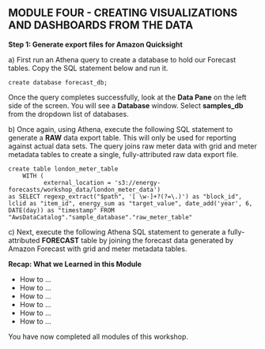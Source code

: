 ﻿## MODULE FOUR - CREATING VISUALIZATIONS AND DASHBOARDS FROM THE DATA

**Step 1: Generate export files for Amazon Quicksight**

a)  First run an Athena query to create a database to hold our Forecast tables.  Copy the SQL statement below and run it.

```
create database forecast_db;

```

Once the query completes successfully, look at the **Data Pane** on the left side of the screen.  You will see a **Database** window. Select **samples_db** from the dropdown list of databases.

b) Once again, using Athena, execute the following SQL statement to generate a **RAW** data export table.  This will only be used for reporting against actual data sets.  The query joins raw meter data with grid and meter metadata tables to create a single, fully-attributed raw data export file.  

```
create table london_meter_table 
    WITH (
          external_location = 's3://energy-forecasts/workshop_data/london_meter_data')
as SELECT regexp_extract("$path", '[ \w-]+?(?=\.)') as "block_id", lclid as "item_id", energy_sum as "target_value", date_add('year', 6, DATE(day)) as "timestamp" FROM "AwsDataCatalog"."sample_database"."raw_meter_table"

```

c) Next, execute the following Athena SQL statement to generate a fully-attributed **FORECAST** table by joining the forecast data generated by Amazon Forecast with grid and meter metadata tables.









  **Recap:  What we Learned in this Module**

- How to ...
- How to ...
- How to ...
- How to ...
- How to ...
- How to ...

You have now completed all modules of this workshop.